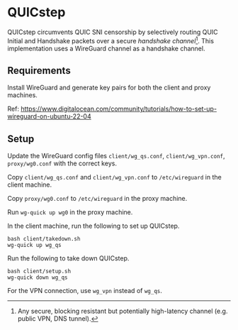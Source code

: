 # QUICstep

QUICstep circumvents QUIC SNI censorship by selectively routing
QUIC Initial and Handshake packets over a secure *handshake channel*[^1].
This implementation uses a WireGuard channel as a handshake channel.

## Requirements

Install WireGuard and generate key pairs for both the client and proxy machines.

Ref: https://www.digitalocean.com/community/tutorials/how-to-set-up-wireguard-on-ubuntu-22-04

## Setup

Update the WireGuard config files `client/wg_qs.conf`, `client/wg_vpn.conf`, `proxy/wg0.conf`
with the correct keys.

Copy `client/wg_qs.conf` and `client/wg_vpn.conf` to `/etc/wireguard` in the client machine.

Copy `proxy/wg0.conf` to `/etc/wireguard` in the proxy machine.

Run `wg-quick up wg0` in the proxy machine.

In the client machine, run the following to set up QUICstep.

```
bash client/takedown.sh
wg-quick up wg_qs
```

Run the following to take down QUICstep.

```
bash client/setup.sh
wg-quick down wg_qs
```

For the VPN connection, use `wg_vpn` instead of `wg_qs`.

[^1]: Any secure, blocking resistant but potentially high-latency channel
(e.g. public VPN, DNS tunnel).
